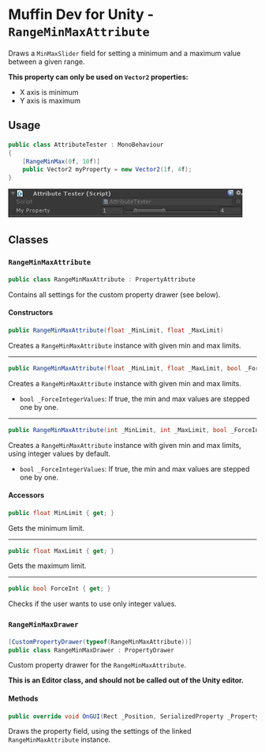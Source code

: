 # Muffin Dev for Unity - `RangeMinMaxAttribute`

Draws a `MinMaxSlider` field for setting a minimum and a maximum value between a given range.

**This property can only be used on `Vector2` properties:**

* X axis is minimum
* Y axis is maximum

## Usage

```cs
public class AttributeTester : MonoBehaviour
{
    [RangeMinMax(0f, 10f)]
    public Vector2 myProperty = new Vector2(1f, 4f);
}
```

![Range Min Max attribute demo](./Images/range-min-max-example.jpg)

## Classes

### `RangeMinMaxAttribute`

```cs
public class RangeMinMaxAttribute : PropertyAttribute
```

Contains all settings for the custom property drawer (see below).

#### Constructors

```cs
public RangeMinMaxAttribute(float _MinLimit, float _MaxLimit)
```

Creates a `RangeMinMaxAttribute` instance with given min and max limits.

---

```cs
public RangeMinMaxAttribute(float _MinLimit, float _MaxLimit, bool _ForceIntegerValues)
```

Creates a `RangeMinMaxAttribute` instance with given min and max limits.

* `bool _ForceIntegerValues`: If true, the min and max values are stepped one by one.

---

```cs
public RangeMinMaxAttribute(int _MinLimit, int _MaxLimit, bool _ForceIntegerValues = true)
```

Creates a `RangeMinMaxAttribute` instance with given min and max limits, using integer values by default.

* `bool _ForceIntegerValues`: If true, the min and max values are stepped one by one.

#### Accessors

```cs
public float MinLimit { get; }
```

Gets the minimum limit.

---

```cs
public float MaxLimit { get; }
```

Gets the maximum limit.

---

```cs
public bool ForceInt { get; }
```

Checks if the user wants to use only integer values.

### `RangeMinMaxDrawer`

```cs
[CustomPropertyDrawer(typeof(RangeMinMaxAttribute))]
public class RangeMinMaxDrawer : PropertyDrawer
```

Custom property drawer for the `RangeMinMaxAttribute`.

**This is an Editor class, and should not be called out of the Unity editor.**

#### Methods

```cs
public override void OnGUI(Rect _Position, SerializedProperty _Property, GUIContent _Label)
```

Draws the property field, using the settings of the linked `RangeMinMaxAttribute` instance.